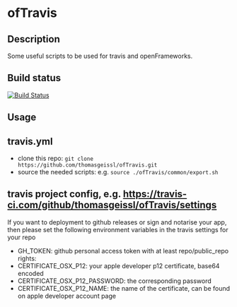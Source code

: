 # ofTravis

## Description
Some useful scripts to be used for travis and openFrameworks.

## Build status
[![Build Status](https://travis-ci.com/thomasgeissl/ofTravis.svg?branch=master)](https://travis-ci.com/thomasgeissl/ofTravis)


## Usage

## travis.yml
* clone this repo: `git clone https://github.com/thomasgeissl/ofTravis.git`
* source the needed scripts: e.g. `source ./ofTravis/common/export.sh`

## travis project config, e.g. https://travis-ci.com/github/thomasgeissl/ofTravis/settings

If you want to deployment to github releases or sign and notarise your app, then please set the following environment variables in the travis settings for your repo 

* GH_TOKEN: github personal access token with at least repo/public_repo rights: 
* CERTIFICATE_OSX_P12: your apple developer p12 certificate, base64 encoded
* CERTIFICATE_OSX_P12_PASSWORD: the corresponding password
* CERTIFICATE_OSX_P12_NAME: the name of the certificate, can be found on apple developer account page